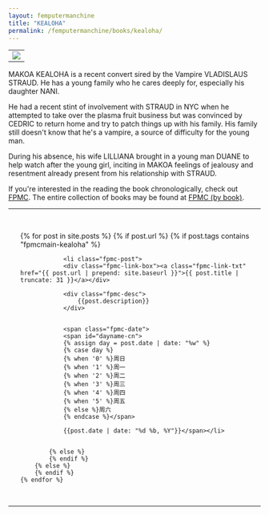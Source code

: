 ```yaml
---
layout: femputermanchine
title: "KEALOHA"
permalink: /femputermanchine/books/kealoha/
---
```


<html>
<head>
<meta charset="utf-8">

</head>

<body>

<div id="fpmc-intro">
<table class="inline-imgtbl-l">
<tr>
<td><img class="inline-img" src="{{ site.url }}/assets/tb/kealoha-makoa.jpg"></td>
</tr>
</table>
<p>MAKOA KEALOHA is a recent convert sired by the Vampire VLADISLAUS STRAUD. He has a young family who he cares deeply for, especially his daughter NANI. </p>
<p>He had a recent stint of involvement with STRAUD in NYC when he attempted to take over the plasma fruit business but was convinced by CEDRIC to return home and try to patch things up with his family. His family still doesn't know that he's a vampire, a source of difficulty for the young man.</p>
<p>During his absence, his wife LILLIANA brought in a young man DUANE to help watch after the young girl, inciting in MAKOA feelings of jealousy and resentment already present from his relationship with STRAUD.</p>
<p>If you're interested in the reading the book chronologically, check out <a href="{{ '/femputermanchine/' | prepend: site.url }}">FPMC</a>. The entire collection of books may be found at <a href="{{ '/femputermanchine/books/' | prepend: site.url }}">FPMC (by book)</a>.</p>
</div>

<hr>
<br/>

<ul>
	{% for post in site.posts %}
        {% if post.url %}
			{% if post.tags contains "fpmcmain-kealoha" %}

		        <li class="fpmc-post">
				<div class="fpmc-link-box"><a class="fpmc-link-txt" href="{{ post.url | prepend: site.baseurl }}">{{ post.title | truncate: 31 }}</a></div>

				<div class="fpmc-desc">
					{{post.description}}
				</div>

		
				<span class="fpmc-date">
				<span id="dayname-cn">
				{% assign day = post.date | date: "%w" %}
				{% case day %}
				{% when '0' %}周日
				{% when '1' %}周一
				{% when '2' %}周二
				{% when '3' %}周三
				{% when '4' %}周四
				{% when '5' %}周五
				{% else %}周六
				{% endcase %}</span>

				{{post.date | date: "%d %b, %Y"}}</span></li>


			{% else %}	
			{% endif %}
		{% else %}
        {% endif %}
    {% endfor %}
</ul>

<br>

<hr>


</body>
</html>






